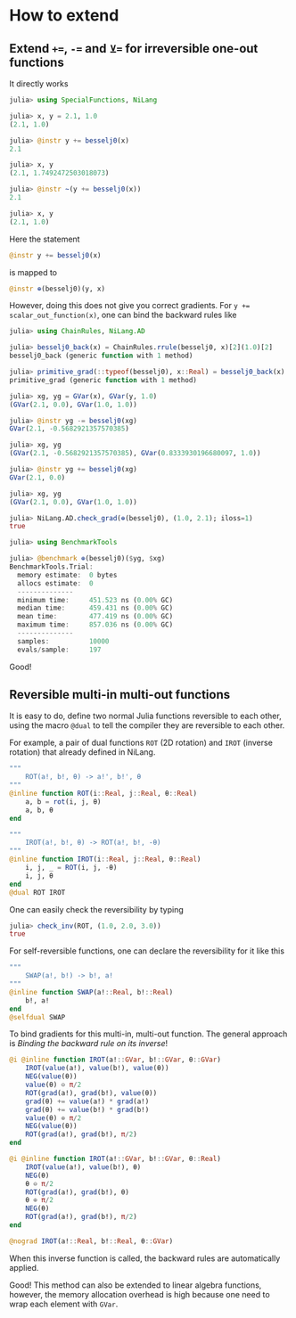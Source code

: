 # How to extend

## Extend `+=`, `-=` and `⊻=` for irreversible one-out functions

It directly works
```julia
julia> using SpecialFunctions, NiLang

julia> x, y = 2.1, 1.0
(2.1, 1.0)

julia> @instr y += besselj0(x)
2.1

julia> x, y
(2.1, 1.7492472503018073)

julia> @instr ~(y += besselj0(x))
2.1

julia> x, y
(2.1, 1.0)
```

Here the statement
```julia
@instr y += besselj0(x)
```

is mapped to
```julia
@instr ⊕(besselj0)(y, x)
```

However, doing this does not give you correct gradients.
For `y += scalar_out_function(x)`, one can bind the backward rules like

```julia
julia> using ChainRules, NiLang.AD

julia> besselj0_back(x) = ChainRules.rrule(besselj0, x)[2](1.0)[2]
besselj0_back (generic function with 1 method)

julia> primitive_grad(::typeof(besselj0), x::Real) = besselj0_back(x)
primitive_grad (generic function with 1 method)

julia> xg, yg = GVar(x), GVar(y, 1.0)
(GVar(2.1, 0.0), GVar(1.0, 1.0))

julia> @instr yg -= besselj0(xg)
GVar(2.1, -0.5682921357570385)

julia> xg, yg
(GVar(2.1, -0.5682921357570385), GVar(0.8333930196680097, 1.0))

julia> @instr yg += besselj0(xg)
GVar(2.1, 0.0)

julia> xg, yg
(GVar(2.1, 0.0), GVar(1.0, 1.0))

julia> NiLang.AD.check_grad(⊕(besselj0), (1.0, 2.1); iloss=1)
true

julia> using BenchmarkTools

julia> @benchmark ⊕(besselj0)($yg, $xg)
BenchmarkTools.Trial: 
  memory estimate:  0 bytes
  allocs estimate:  0
  --------------
  minimum time:     451.523 ns (0.00% GC)
  median time:      459.431 ns (0.00% GC)
  mean time:        477.419 ns (0.00% GC)
  maximum time:     857.036 ns (0.00% GC)
  --------------
  samples:          10000
  evals/sample:     197
```

Good!

## Reversible multi-in multi-out functions

It is easy to do, define two normal Julia functions reversible to each other,
using the macro `@dual` to tell the compiler they are reversible to each other.

For example, a pair of dual functions `ROT` (2D rotation) and `IROT` (inverse rotation) that already defined in NiLang.

```julia
"""
    ROT(a!, b!, θ) -> a!', b!', θ
"""
@inline function ROT(i::Real, j::Real, θ::Real)
    a, b = rot(i, j, θ)
    a, b, θ
end

"""
    IROT(a!, b!, θ) -> ROT(a!, b!, -θ)
"""
@inline function IROT(i::Real, j::Real, θ::Real)
    i, j, _ = ROT(i, j, -θ)
    i, j, θ
end
@dual ROT IROT
```

One can easily check the reversibility by typing
```julia
julia> check_inv(ROT, (1.0, 2.0, 3.0))
true
```

For self-reversible functions, one can declare the reversibility for it like this
```julia
"""
    SWAP(a!, b!) -> b!, a!
"""
@inline function SWAP(a!::Real, b!::Real)
    b!, a!
end
@selfdual SWAP
```

To bind gradients for this multi-in, multi-out function.
The general approach is *Binding the backward rule on its inverse*!

```julia
@i @inline function IROT(a!::GVar, b!::GVar, θ::GVar)
    IROT(value(a!), value(b!), value(θ))
    NEG(value(θ))
    value(θ) ⊖ π/2
    ROT(grad(a!), grad(b!), value(θ))
    grad(θ) += value(a!) * grad(a!)
    grad(θ) += value(b!) * grad(b!)
    value(θ) ⊕ π/2
    NEG(value(θ))
    ROT(grad(a!), grad(b!), π/2)
end

@i @inline function IROT(a!::GVar, b!::GVar, θ::Real)
    IROT(value(a!), value(b!), θ)
    NEG(θ)
    θ ⊖ π/2
    ROT(grad(a!), grad(b!), θ)
    θ ⊕ π/2
    NEG(θ)
    ROT(grad(a!), grad(b!), π/2)
end

@nograd IROT(a!::Real, b!::Real, θ::GVar)
```

When this inverse function is called, the backward rules are automatically applied.

Good! This method can also be extended to linear algebra functions, however, the memory allocation overhead is high because one need to wrap each element with `GVar`.
